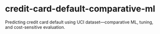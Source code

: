 # credit-card-default-comparative-ml
Predicting credit card default using UCI dataset—comparative ML, tuning, and cost-sensitive evaluation.
